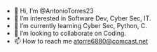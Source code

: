 - 👋 Hi, I’m @AntonioTorres23
- 👀 I’m interested in Software Dev, Cyber Sec, IT. 
- 🌱 I’m currently learning Cyber Sec, Python, C. 
- 💞️ I’m looking to collaborate on Coding. 
- 📫 How to reach me atorre6880@comcast.net

<!---
AntonioTorres23/AntonioTorres23 is a ✨ special ✨ repository because its `README.md` (this file) appears on your GitHub profile.
You can click the Preview link to take a look at your changes.
--->
